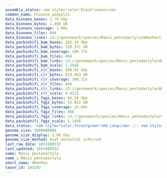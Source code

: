 ```yaml
---
assembly_status: <em style="color:black">none</em>
common_name: Chinese pangolin
data_bionano_bases: 2.79 Gbp
data_bionano_bytes: 1.460 GB
data_bionano_coverage: 1.00x
data_bionano_files: 666
data_bionano_links: s3://genomeark/species/Manis_pentadactyla/mManPen7/genomic_data/bionano/<br>
data_pacbiohifi_bam_bases: 282.14 Gbp
data_pacbiohifi_bam_bytes: 229.371 GB
data_pacbiohifi_bam_coverage: 100.77x
data_pacbiohifi_bam_files: 666
data_pacbiohifi_bam_links: s3://genomeark/species/Manis_pentadactyla/mManPen7/genomic_data/pacbio_hifi/<br>
data_pacbiohifi_bam_scale: 1.1456
data_pacbiohifi_clr_bases: 280.61 Gbp
data_pacbiohifi_clr_bytes: 633.853 GB
data_pacbiohifi_clr_coverage: 100.22x
data_pacbiohifi_clr_files: 666
data_pacbiohifi_clr_links: s3://genomeark/species/Manis_pentadactyla/mManPen7/genomic_data/pacbio_hifi/<br>
data_pacbiohifi_clr_scale: 0.4123
data_pacbiohifi_fqgz_bases: 66.20 Gbp
data_pacbiohifi_fqgz_bytes: 53.822 GB
data_pacbiohifi_fqgz_coverage: 23.64x
data_pacbiohifi_fqgz_files: 666
data_pacbiohifi_fqgz_links: s3://genomeark/species/Manis_pentadactyla/mManPen7/genomic_data/pacbio_hifi/<br>
data_pacbiohifi_fqgz_scale: 1.1456
data_status: '<em style="color:forestgreen">HQ Long</em> ::: <em style="color:lightgray">Long</em> ::: <em style="color:forestgreen">Short</em> ::: <em style="color:forestgreen">Phasing</em> ::: <em style="color:lightgray">Scaffolding</em>'
genome_size: 2800000000
genome_size_display: 2.80 Gbp
genome_size_method: GoaT ancestral inferred
last_raw_data: 1651608532
last_updated: 1651608532
name: Manis pentadactyla
name_: Manis_pentadactyla
short_name: mManPen
taxon_id: 143292
---
```


